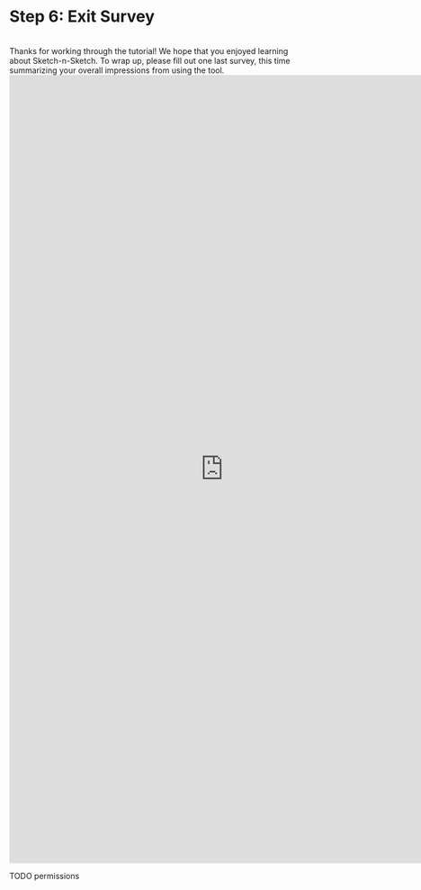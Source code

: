 # Step 6: Exit Survey

<br>
Thanks for working through the tutorial! We hope that you enjoyed learning about
Sketch-n-Sketch.
To wrap up, please fill out one last survey, this time summarizing your overall
impressions from using the tool.

<iframe src="https://docs.google.com/a/uchicago.edu/forms/d/1Vd-HU6yujURVAEN1pwNcYWlmrUKXBxCsd-VCXFMBMe8/viewform?embedded=true" width="760" height="1400" frameborder="0" marginheight="0" marginwidth="0">Loading...</iframe>

TODO permissions

